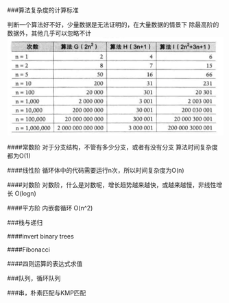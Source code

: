 ###算法复杂度的计算标准

判断一个算法好不好，少量数据是无法证明的，在大量数据的情景下
除最高阶的数据外，其他几乎可以忽略不计
![](./img/poly-add.png)

####常数阶
对于分支结构，不管有多少分支，或者有没有分支
算法时间复杂度都为O(1)

####线性阶
循环体中的代码需要运行n次，所以时间复杂度为O(n)

####对数阶
对数阶，什么是对数呢，增长趋势越来越快，或越来越慢，非线性增长
O(logn)

####平方阶
内嵌套循环 O(n^2)

###栈与递归

####invert binary trees

####Fibonacci

####四则运算的表达式求值

###队列，循环队列

###串，朴素匹配与KMP匹配


